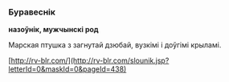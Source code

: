 ### Буравеснік
**назоўнік, мужчынскі род**

Марская птушка з загнутай дзюбай, вузкімі і доўгімі крыламі.

<a rel="author">[http://rv-blr.com/](http://rv-blr.com/slounik.jsp?letterId=0&maskId=0&pageId=438)</a>
